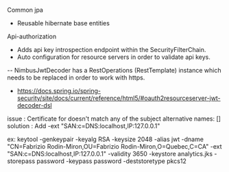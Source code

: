 Common jpa

- Reusable hibernate base entities

Api-authorization

- Adds api key introspection endpoint within the SecurityFilterChain.
- Auto configuration for resource servers in order to validate api keys.

-- NimbusJwtDecoder has a RestOperations (RestTemplate) instance which needs to be replaced in order to work with https.
- https://docs.spring.io/spring-security/site/docs/current/reference/html5/#oauth2resourceserver-jwt-decoder-dsl

issue : Certificate for <localhost> doesn't match any of the subject alternative names: []
solution : Add -ext "SAN:c=DNS:localhost,IP:127.0.0.1" 

ex:  keytool -genkeypair -keyalg RSA -keysize 2048 -alias jwt -dname "CN=Fabrizio Rodin-Miron,OU=Fabrizio Rodin-Miron,O=Quebec,C=CA" -ext "SAN:c=DNS:localhost,IP:127.0.0.1" -validity 3650 -keystore analytics.jks -storepass password -keypass password -deststoretype pkcs12
